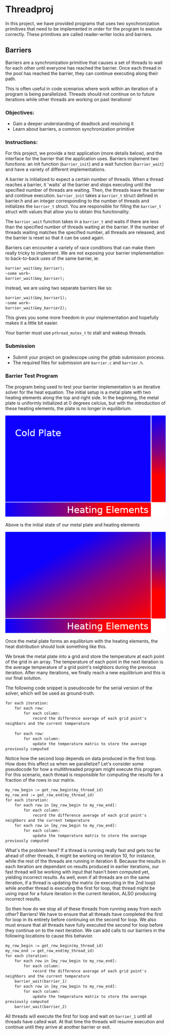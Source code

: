 # Threadproj

In this project, we have provided programs that uses two synchronization primitives that need to be implemented in order for the program to execute correctly. These primitives are called reader-writer locks and barriers.

## Barriers
Barriers are a synchronization primitive that causes a set of threads to wait for each other until everyone has reached the barrier. Once each thread in the pool has reached the barrier, they can continue executing along their path.

This is often useful in code scenarios where work within an iteration of a program is being parallelized.
Threads should not continue on to future iterations while other threads are working on past iterations!


### Objectives:
- Gain a deeper understanding of deadlock and resolving it
- Learn about barriers, a common synchronization primitive

### Instructions:
For this project, we provide a test application (more details below),
and the interface for the barrier that the application uses. Barriers
implement two functions: an init function (`barrier_init`) and a wait
function (`barrier_wait`) and have a variety of different
implementations.

A barrier is initialized to expect a certain number of threads. When a
thread reaches a barrier, it 'waits' at the barrier and stops executing
until the specified number of threads are waiting. Then, the threads
leave the barrier and continue execution.
`barrier_init` takes a `barrier_t` struct defined in barrier.h and an
integer corresponding to the number of threads and initializes the
`barrier_t` struct. You are responsible for filling the `barrier_t`
struct with values that allow you to obtain this functionality.

The `barrier_wait` function takes in a `barrier_t` and waits if there
are less than the specified number of threads waiting at the barrier. If
the number of threads waiting matches the specified number, all threads
are released, and the barrier is reset so that it can be used again.

Barriers can encounter a variety of race conditions that can make them
really tricky to implement. We are not exposing your barrier
implementation to back-to-back uses of the same barrier, ie:
```
barrier_wait(&my_barrier);
~some work~
barrier_wait(&my_barrier);
```
Instead, we are using two separate barriers like so:
```
barrier_wait(&my_barrier1);
~some work~
barrier_wait(&my_barrier2);
```
This gives you some more freedom in your implementation and hopefully
makes it a little bit easier.

Your barrier must use `pthread_mutex_t` to stall and wakeup threads.

### Submission

 - Submit your project on gradescope using the gitlab submission
   process.
 - The required files for submission are `barrier.c` and `barrier.h`.

### Barrier Test Program

The program being used to test your barrier implementation is an iterative solver for the heat equation.
The initial setup is a metal plate with two heating elements along the top and right side.
In the beginning, the metal plate is uniformly initialized at 0 degrees celcius, but with the introduction of these heating elements,
the plate is no longer in equilibrium. 

![Initial State](resources/initial_state.png )

Above is the initial state of our metal plate and heating elements

![Equilibrium State](resources/equilibrium_state.png)

Once the metal plate forms an  equilibrium with the heating elements, the heat distribution should look something like this.

We break the metal plate into a grid and store the temperature at each point of the
grid in an array. The temperature of each point in the next iteration is the average temperature of a grid point's neighbors
during the previous iteration. After many iterations, we finally reach a new equilibrium and this is our final solution.

The following code snippet is pseudocode for the serial version of the solver, which will be used as ground-truth.
```
for each iteration:
    for each row:
        for each column:
            record the difference average of each grid point's neighbors and the current temperature
            
    for each row:
        for each column:
            update the temperature matrix to store the average previously computed
```

Notice how the second loop depends on data produced in the first loop. How does this affect us when we parallelize?
Let's consider some pseudocode for how a multithreaded program might execute this program. For this scenario, each
thread is responsible for computing the results for a fraction of the rows in our matrix.

```
my_row_begin := get_row_begin(my_thread_id)
my_row_end := get_row_end(my_thread_id)
for each iteration:
    for each row in [my_row_begin to my_row_end]:
        for each column:
            record the difference average of each grid point's neighbors and the current temperature
    for each row in [my_row_begin to my_row_end]:
        for each column:
            update the temperature matrix to store the average previously computed
```

What's the problem here? If a thread is running really fast and gets too far ahead of other threads, it might be working
on iteration 10, for instance, while the rest of the threads are running in iteration 8. Because the results
in each iteration are dependant on results produced in earlier iterations, our fast thread will be working with input
that hasn't been computed yet, yielding incorrect results. As well, even if all threads are on the same iteration, if
a thread is updating the matrix (ie executing in the 2nd loop) while another thread is executing the first for loop, that
thread might be using input for a future iteration in the current iteration, ALSO producing incorrect results.

So then how do we stop all of these threads from running away from each other? Barriers!
We have to ensure that all threads have completed the first for loop in its entirety before continuing on the second
for loop. We also must ensure that all threads have fully executed the second for loop before they continue on to the next
iteration. We can add calls to our barriers in the following locations to cause this behavior.

```
my_row_begin := get_row_begin(my_thread_id)
my_row_end := get_row_end(my_thread_id)
for each iteration:
    for each row in [my_row_begin to my_row_end]:
        for each column:
            record the difference average of each grid point's neighbors and the current temperature
    barrier_wait(barrier_1)
    for each row in [my_row_begin to my_row_end]:
        for each column:
            update the temperature matrix to store the average previously computed
    barrier_wait(barrier_2)
```

All threads will execute the first for loop and wait on `barrier_1` until all threads have called wait. At that time the
threads will resume execution and continue until they arrive at another barrier or exit.

